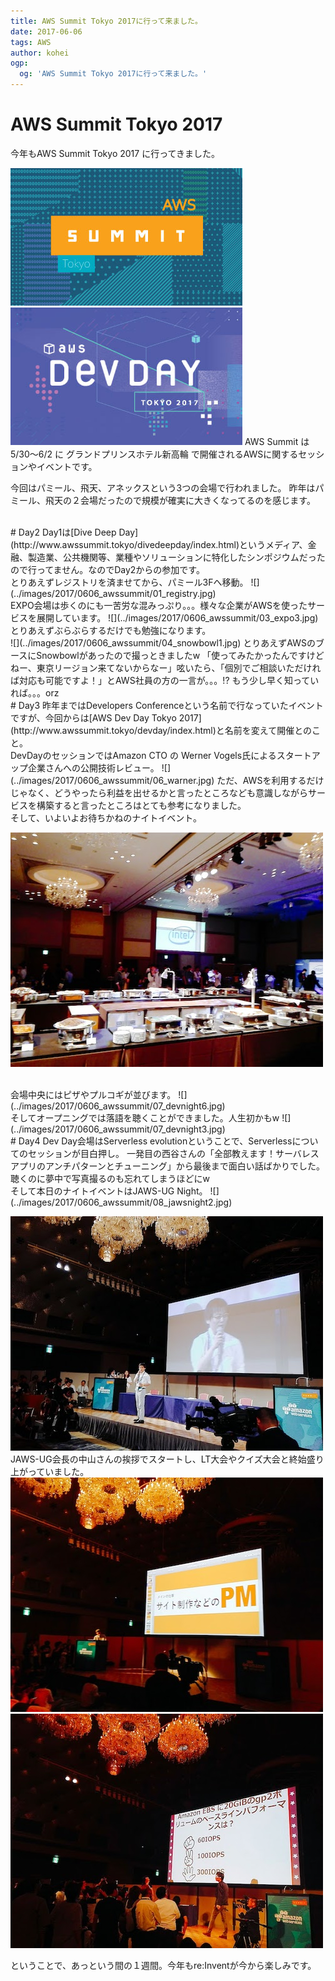```yaml
---
title: AWS Summit Tokyo 2017に行って来ました。
date: 2017-06-06
tags: AWS
author: kohei
ogp:
  og: 'AWS Summit Tokyo 2017に行って来ました。'
---
```


# AWS Summit Tokyo 2017
今年もAWS Summit Tokyo 2017 に行ってきました。

![](../images/2017/0606_awssummit/about_img02.jpg)
![](../images/2017/0606_awssummit/about_img03.jpg)
AWS Summit は 5/30〜6/2 に グランドプリンスホテル新高輪 で開催されるAWSに関するセッションやイベントです。

今回はパミール、飛天、アネックスという3つの会場で行われました。
昨年はパミール、飛天の２会場だったので規模が確実に大きくなってるのを感じます。

<br>
# Day2
Day1は[Dive Deep Day](http://www.awssummit.tokyo/divedeepday/index.html)というメディア、金融、製造業、公共機関等、業種やソリューションに特化したシンポジウムだったので行ってません。なのでDay2からの参加です。

<br>
とりあえずレジストリを済ませてから、パミール3Fへ移動。
![](../images/2017/0606_awssummit/01_registry.jpg)

<br>
EXPO会場は歩くのにも一苦労な混みっぷり。。。様々な企業がAWSを使ったサービスを展開しています。
![](../images/2017/0606_awssummit/03_expo3.jpg)
とりあえずぶらぶらするだけでも勉強になります。

<br>
![](../images/2017/0606_awssummit/04_snowbowl1.jpg)
とりあえずAWSのブースにSnowbowlがあったので撮っときましたw
「使ってみたかったんですけどねー、東京リージョン来てないからなー」呟いたら、「個別でご相談いただければ対応も可能ですよ！」とAWS社員の方の一言が。。。!?
もう少し早く知っていれば。。。orz

<br>
# Day3
昨年まではDevelopers Conferenceという名前で行なっていたイベントですが、今回からは[AWS Dev Day Tokyo 2017](http://www.awssummit.tokyo/devday/index.html)と名前を変えて開催とのこと。

<br>
DevDayのセッションではAmazon CTO の Werner Vogels氏によるスタートアップ企業さんへの公開技術レビュー。
![](../images/2017/0606_awssummit/06_warner.jpg)
ただ、AWSを利用するだけじゃなく、どうやったら利益を出せるかと言ったところなども意識しながらサービスを構築すると言ったところはとても参考になりました。

<br>
そして、いよいよお待ちかねのナイトイベント。

![](../images/2017/0606_awssummit/07_devnight2.jpg)

<br>
会場中央にはピザやプルコギが並びます。
![](../images/2017/0606_awssummit/07_devnight6.jpg)

<br>
そしてオープニングでは落語を聴くことができました。人生初かもw
![](../images/2017/0606_awssummit/07_devnight3.jpg)

<br>
# Day4
Dev Day会場はServerless evolutionということで、Serverlessについてのセッションが目白押し。
一発目の西谷さんの「全部教えます！サーバレスアプリのアンチパターンとチューニング」から最後まで面白い話ばかりでした。
聴くのに夢中で写真撮るのも忘れてしまうほどにw

<br>
そして本日のナイトイベントはJAWS-UG Night。
![](../images/2017/0606_awssummit/08_jawsnight2.jpg)

![](../images/2017/0606_awssummit/08_jawsnight4.jpg)
<br>
JAWS-UG会長の中山さんの挨拶でスタートし、LT大会やクイズ大会と終始盛り上がっていました。
![](../images/2017/0606_awssummit/08_jawsnight6.jpg)
![](../images/2017/0606_awssummit/08_jawsnight7.jpg)

ということで、あっという間の１週間。今年もre:Inventが今から楽しみです。
